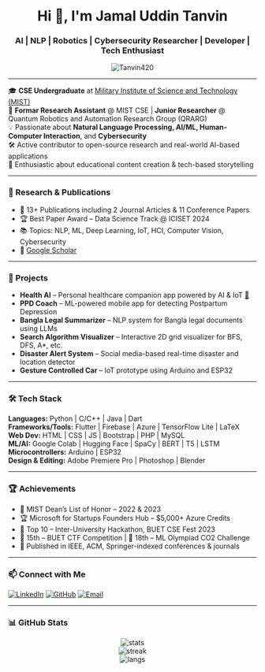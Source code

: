 <h1 align="center">Hi 👋, I'm Jamal Uddin Tanvin</h1>
<h3 align="center">AI | NLP | Robotics | Cybersecurity Researcher | Developer | Tech Enthusiast</h3>

<p align="center">
  <img src="https://komarev.com/ghpvc/?username=Tanvin420&label=Profile%20views&color=0e75b6&style=flat" alt="Tanvin420" />
</p>

---

🎓 **CSE Undergraduate** at [Military Institute of Science and Technology (MIST)](https://mist.ac.bd)  
🔬 **Formar Research Assistant** @ MIST CSE | **Junior Researcher** @ Quantum Robotics and Automation Research Group (QRARG)  
💡 Passionate about **Natural Language Processing, AI/ML, Human-Computer Interaction**, and **Cybersecurity**  
🛠️ Active contributor to open-source research and real-world AI-based applications  
🎥 Enthusiastic about educational content creation & tech-based storytelling

---

### 🚀 Research & Publications

- 🧠 13+ Publications including 2 Journal Articles & 11 Conference Papers  
- 🏆 Best Paper Award – Data Science Track @ ICISET 2024  
- 📚 Topics: NLP, ML, Deep Learning, IoT, HCI, Computer Vision, Cybersecurity  
- 📜 [Google Scholar](https://scholar.google.com/citations?hl=en&user=7M_WwfMAAAAJ)

---

### 💼 Projects

- **Health AI** – Personal healthcare companion app powered by AI & IoT [🧠](https://github.com/nurshatfateh/Health-AI)  
- **PPD Coach** – ML-powered mobile app for detecting Postpartum Depression  
- **Bangla Legal Summarizer** – NLP system for Bangla legal documents using LLMs  
- **Search Algorithm Visualizer** – Interactive 2D grid visualizer for BFS, DFS, A*, etc.  
- **Disaster Alert System** – Social media-based real-time disaster and location detector  
- **Gesture Controlled Car** – IoT prototype using Arduino and ESP32

---

### 🛠️ Tech Stack

**Languages:** Python | C/C++ | Java | Dart  
**Frameworks/Tools:** Flutter | Firebase | Azure | TensorFlow Lite | LaTeX  
**Web Dev:** HTML | CSS | JS | Bootstrap | PHP | MySQL  
**ML/AI:** Google Colab | Hugging Face | SpaCy | BERT | T5 | LSTM  
**Microcontrollers:** Arduino | ESP32  
**Design & Editing:** Adobe Premiere Pro | Photoshop | Blender  

---

### 🏆 Achievements

- 🏅 MIST Dean’s List of Honor – 2022 & 2023  
- 🏆 Microsoft for Startups Founders Hub – $5,000+ Azure Credits  
- 🥇 Top 10 – Inter-University Hackathon, BUET CSE Fest 2023  
- 🥈 15th – BUET CTF Competition | 🥉 18th – ML Olympiad CO2 Challenge  
- 📌 Published in IEEE, ACM, Springer-indexed conferences & journals

---

### 📫 Connect with Me

[![LinkedIn](https://img.shields.io/badge/LinkedIn-blue?style=for-the-badge&logo=linkedin)](https://linkedin.com/in/jamaluddintanvin)
[![GitHub](https://img.shields.io/badge/GitHub-black?style=for-the-badge&logo=github)](https://github.com/Tanvin420)
[![Email](https://img.shields.io/badge/Email-0078D4?style=for-the-badge&logo=microsoft-outlook&logoColor=white)](mailto:jamaluddintanvin@outlook.com)

---

### 📊 GitHub Stats

<p align="center">
  <img src="https://github-readme-stats.vercel.app/api?username=Tanvin420&show_icons=true&theme=radical" alt="stats" />
  <br />
  <img src="https://github-readme-streak-stats.herokuapp.com/?user=Tanvin420&theme=radical" alt="streak" />
  <br />
  <img src="https://github-readme-stats.vercel.app/api/top-langs/?username=Tanvin420&layout=compact&theme=radical" alt="langs" />
</p>
